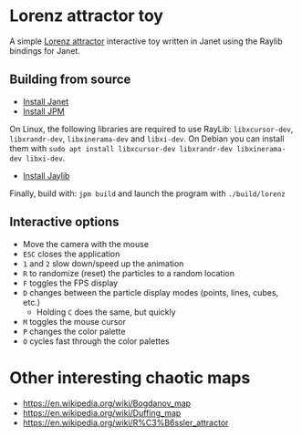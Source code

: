 # Lorenz attractor toy

A simple [Lorenz attractor](https://en.wikipedia.org/wiki/Lorenz_system) interactive toy written in Janet using the Raylib bindings for Janet.

## Building from source

* [Install Janet](https://janet-lang.org/docs/index.html)
* [Install JPM](https://janet-lang.org/docs/jpm.html)

On Linux, the following libraries are required to use RayLib: `libxcursor-dev`, `libxrandr-dev`, `libxinerama-dev` and `libxi-dev`. On Debian you can install them with `sudo apt install libxcursor-dev libxrandr-dev libxinerama-dev libxi-dev`.

* [Install Jaylib](https://github.com/janet-lang/jaylib)

Finally, build with: `jpm build` and launch the program with `./build/lorenz`

## Interactive options

* Move the camera with the mouse
* `ESC` closes the application
* `1` and `2` slow down/speed up the animation
* `R` to randomize (reset) the particles to a random location
* `F` toggles the FPS display
* `D` changes between the particle display modes (points, lines, cubes, etc.)
  * Holding `C` does the same, but quickly
* `M` toggles the mouse cursor
* `P` changes the color palette
* `O` cycles fast through the color palettes

# Other interesting chaotic maps

* https://en.wikipedia.org/wiki/Bogdanov_map
* https://en.wikipedia.org/wiki/Duffing_map
* https://en.wikipedia.org/wiki/R%C3%B6ssler_attractor
